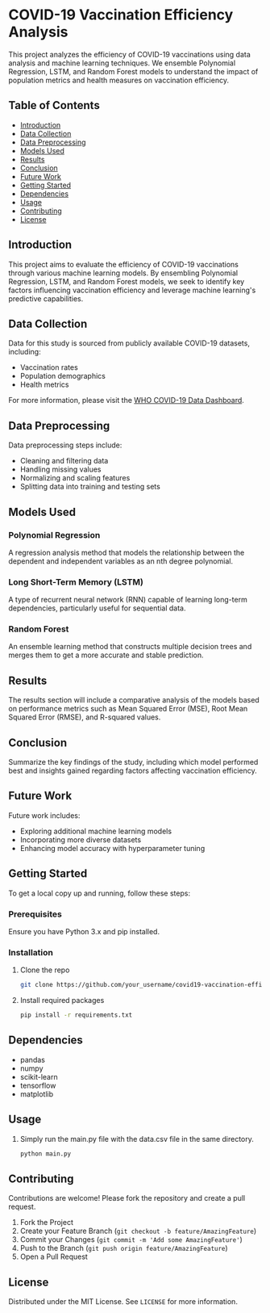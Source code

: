 # COVID-19 Vaccination Efficiency Analysis

This project analyzes the efficiency of COVID-19 vaccinations using data analysis and machine learning techniques. We ensemble Polynomial Regression, LSTM, and Random Forest models to understand the impact of population metrics and health measures on vaccination efficiency.

## Table of Contents
- [Introduction](#introduction)
- [Data Collection](#data-collection)
- [Data Preprocessing](#data-preprocessing)
- [Models Used](#models-used)
- [Results](#results)
- [Conclusion](#conclusion)
- [Future Work](#future-work)
- [Getting Started](#getting-started)
- [Dependencies](#dependencies)
- [Usage](#usage)
- [Contributing](#contributing)
- [License](#license)

## Introduction
This project aims to evaluate the efficiency of COVID-19 vaccinations through various machine learning models. By ensembling Polynomial Regression, LSTM, and Random Forest models, we seek to identify key factors influencing vaccination efficiency and leverage machine learning's predictive capabilities.

## Data Collection

Data for this study is sourced from publicly available COVID-19 datasets, including:
- Vaccination rates
- Population demographics
- Health metrics

For more information, please visit the [WHO COVID-19 Data Dashboard](https://data.who.int/dashboards/covid19/data).


## Data Preprocessing
Data preprocessing steps include:
- Cleaning and filtering data
- Handling missing values
- Normalizing and scaling features
- Splitting data into training and testing sets

## Models Used
### Polynomial Regression
A regression analysis method that models the relationship between the dependent and independent variables as an nth degree polynomial.

### Long Short-Term Memory (LSTM)
A type of recurrent neural network (RNN) capable of learning long-term dependencies, particularly useful for sequential data.

### Random Forest
An ensemble learning method that constructs multiple decision trees and merges them to get a more accurate and stable prediction.

## Results
The results section will include a comparative analysis of the models based on performance metrics such as Mean Squared Error (MSE), Root Mean Squared Error (RMSE), and R-squared values.

## Conclusion
Summarize the key findings of the study, including which model performed best and insights gained regarding factors affecting vaccination efficiency.

## Future Work
Future work includes:
- Exploring additional machine learning models
- Incorporating more diverse datasets
- Enhancing model accuracy with hyperparameter tuning

## Getting Started
To get a local copy up and running, follow these steps:

### Prerequisites
Ensure you have Python 3.x and pip installed.

### Installation
1. Clone the repo
   ```sh
   git clone https://github.com/your_username/covid19-vaccination-efficiency.git
   ```
2. Install required packages
   ```sh
   pip install -r requirements.txt
   ```

## Dependencies
- pandas
- numpy
- scikit-learn
- tensorflow
- matplotlib

## Usage
1. Simply run the main.py file with the data.csv file in the same directory. 
   ```sh
   python main.py
   ```

## Contributing
Contributions are welcome! Please fork the repository and create a pull request.

1. Fork the Project
2. Create your Feature Branch (`git checkout -b feature/AmazingFeature`)
3. Commit your Changes (`git commit -m 'Add some AmazingFeature'`)
4. Push to the Branch (`git push origin feature/AmazingFeature`)
5. Open a Pull Request

## License
Distributed under the MIT License. See `LICENSE` for more information.
